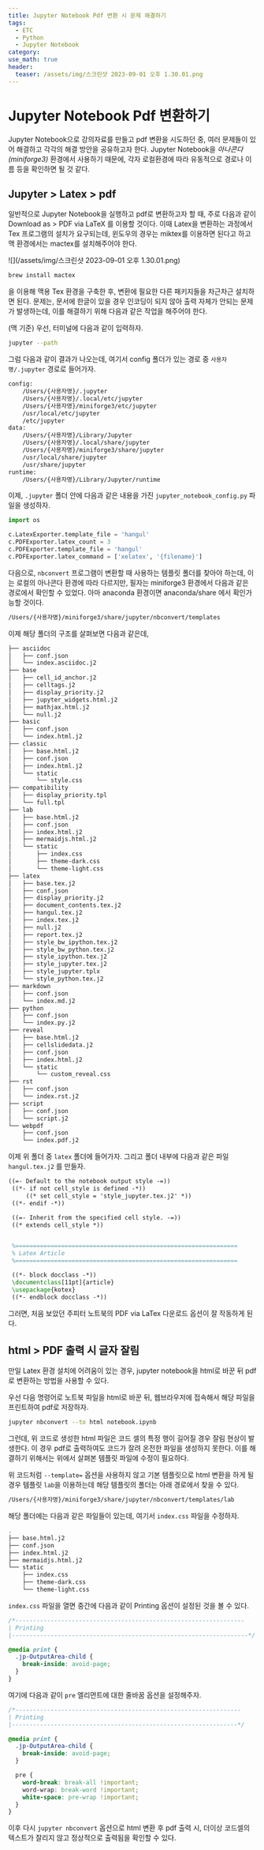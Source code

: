 ```yaml
---
title: Jupyter Notebook Pdf 변환 시 문제 해결하기
tags:
  - ETC
  - Python
  - Jupyter Notebook
category: 
use_math: true
header: 
  teaser: /assets/img/스크린샷 2023-09-01 오후 1.30.01.png
---
```


# Jupyter Notebook Pdf 변환하기

Jupyter Notebook으로 강의자료를 만들고 pdf 변환을 시도하던 중, 여러 문제들이 있어 해결하고 각각의 해결 방안을 공유하고자 한다. Jupyter Notebook을 *아나콘다(miniforge3)* 환경에서 사용하기 때문에, 각자 로컬환경에 따라 유동적으로 경로나 이름 등을 확인하면 될 것 같다.

## Jupyter > Latex > pdf

일반적으로 Jupyter Notebook을 실행하고 pdf로 변환하고자 할 때, 주로 다음과 같이 Download as > PDF via LaTeX 를 이용할 것이다. 이때 Latex을 변환하는 과정에서 Tex 프로그램의 설치가 요구되는데, 윈도우의 경우는 miktex를 이용하면 된다고 하고 맥 환경에서는 mactex를 설치해주어야 한다.

![](/assets/img/스크린샷 2023-09-01 오후 1.30.01.png)

```zsh
brew install mactex
```

을 이용해 맥용 Tex 환경을 구축한 후, 변환에 필요한 다른 패키지들을 차근차근 설치하면 된다. 문제는, 문서에 한글이 있을 경우 인코딩이 되지 않아 출력 자체가 안되는 문제가 발생하는데, 이를 해결하기 위해 다음과 같은 작업을 해주어야 한다.

(맥 기준)
우선, 터미널에 다음과 같이 입력하자.

```zsh
jupyter --path
```

그럼 다음과 같이 결과가 나오는데, 여기서 config 폴더가 있는 경로 중 `사용자명/.jupyter` 경로로 들어가자.

```zsh
config:
    /Users/{사용자명}/.jupyter
    /Users/{사용자명}/.local/etc/jupyter
    /Users/{사용자명}/miniforge3/etc/jupyter
    /usr/local/etc/jupyter
    /etc/jupyter
data:
    /Users/{사용자명}/Library/Jupyter
    /Users/{사용자명}/.local/share/jupyter
    /Users/{사용자명}/miniforge3/share/jupyter
    /usr/local/share/jupyter
    /usr/share/jupyter
runtime:
    /Users/{사용자명}/Library/Jupyter/runtime

```

이제, `.jupyter` 폴더 안에 다음과 같은 내용을 가진 `jupyter_notebook_config.py` 파일을 생성하자.

```python
import os

c.LatexExporter.template_file = 'hangul'
c.PDFExporter.latex_count = 3
c.PDFExporter.template_file = 'hangul'
c.PDFExporter.latex_command = ['xelatex', '{filename}']

```

다음으로, `nbconvert` 프로그램이 변환할 때 사용하는 템플릿 폴더를 찾아야 하는데, 이는 로컬의 아나콘다 환경에 따라 다르지만, 필자는 miniforge3 환경에서 다음과 같은 경로에서 확인할 수 있었다. 아마 anaconda 환경이면 anaconda/share 에서 확인가능할 것이다.

```zsh
/Users/{사용자명}/miniforge3/share/jupyter/nbconvert/templates

```

이제 해당 폴더의 구조를 살펴보면 다음과 같은데,

```zsh
├── asciidoc
│   ├── conf.json
│   └── index.asciidoc.j2
├── base
│   ├── cell_id_anchor.j2
│   ├── celltags.j2
│   ├── display_priority.j2
│   ├── jupyter_widgets.html.j2
│   ├── mathjax.html.j2
│   └── null.j2
├── basic
│   ├── conf.json
│   └── index.html.j2
├── classic
│   ├── base.html.j2
│   ├── conf.json
│   ├── index.html.j2
│   └── static
│       └── style.css
├── compatibility
│   ├── display_priority.tpl
│   └── full.tpl
├── lab
│   ├── base.html.j2
│   ├── conf.json
│   ├── index.html.j2
│   ├── mermaidjs.html.j2
│   └── static
│       ├── index.css
│       ├── theme-dark.css
│       └── theme-light.css
├── latex
│   ├── base.tex.j2
│   ├── conf.json
│   ├── display_priority.j2
│   ├── document_contents.tex.j2
│   ├── hangul.tex.j2
│   ├── index.tex.j2
│   ├── null.j2
│   ├── report.tex.j2
│   ├── style_bw_ipython.tex.j2
│   ├── style_bw_python.tex.j2
│   ├── style_ipython.tex.j2
│   ├── style_jupyter.tex.j2
│   ├── style_jupyter.tplx
│   └── style_python.tex.j2
├── markdown
│   ├── conf.json
│   └── index.md.j2
├── python
│   ├── conf.json
│   └── index.py.j2
├── reveal
│   ├── base.html.j2
│   ├── cellslidedata.j2
│   ├── conf.json
│   ├── index.html.j2
│   └── static
│       └── custom_reveal.css
├── rst
│   ├── conf.json
│   └── index.rst.j2
├── script
│   ├── conf.json
│   └── script.j2
└── webpdf
    ├── conf.json
    └── index.pdf.j2

```

이제 위 폴더 중 `latex` 폴더에 들어가자. 그리고 폴더 내부에 다음과 같은 파일 `hangul.tex.j2` 를 만들자.

```tex
((=- Default to the notebook output style -=))
 ((*- if not cell_style is defined -*))
     ((* set cell_style = 'style_jupyter.tex.j2' *))
 ((*- endif -*))

 ((=- Inherit from the specified cell style. -=))
 ((* extends cell_style *))


 %===============================================================
 % Latex Article
 %===============================================================

 ((*- block docclass -*))
 \documentclass[11pt]{article}
 \usepackage{kotex}
 ((*- endblock docclass -*))

```

그러면, 처음 보았던 주피터 노트북의 PDF via LaTex 다운로드 옵션이 잘 작동하게 된다.


## html > PDF 출력 시 글자 잘림

만일 Latex 환경 설치에 어려움이 있는 경우, jupyter notebook을 html로 바꾼 뒤 pdf로 변환하는 방법을 사용할 수 있다.

우선 다음 명령어로 노트북 파일을 html로 바꾼 뒤, 웹브라우저에 접속해서 해당 파일을 프린트하여 pdf로 저장하자.

```zsh
jupyter nbconvert --to html notebook.ipynb

```

그런데, 위 코드로 생성한 html 파일은 코드 셀의 특정 행이 길어질 경우 잘림 현상이 발생한다. 이 경우 pdf로 출력하여도 코드가 잘려 온전한 파일을 생성하지 못한다. 이를 해결하기 위해서는 위에서 살펴본 템플릿 파일에 수정이 필요하다.

위 코드처럼 `--template=` 옵션을 사용하지 않고 기본 템플릿으로 html 변환을 하게 될 경우 템플릿 `lab`을 이용하는데 해당 템플릿의 폴더는 아래 경로에서 찾을 수 있다.

```zsh
/Users/{사용자명}/miniforge3/share/jupyter/nbconvert/templates/lab

```

해당 폴더에는 다음과 같은 파일들이 있는데, 여기서 `index.css` 파일을 수정하자.

```zsh
.
├── base.html.j2
├── conf.json
├── index.html.j2
├── mermaidjs.html.j2
└── static
    ├── index.css
    ├── theme-dark.css
    └── theme-light.css

```

`index.css` 파일을 열면 중간에 다음과 같이 Printing 옵션이 설정된 것을 볼 수 있다.

```css
/*-----------------------------------------------------------------
| Printing
|-------------------------------------------------------------------*/

@media print {
  .jp-OutputArea-child {
    break-inside: avoid-page;
  }
}

```

여기에 다음과 같이 `pre` 엘리먼트에 대한 줄바꿈 옵션을 설정해주자.

```css
/*----------------------------------------------------------------
| Printing
|----------------------------------------------------------------*/

@media print {
  .jp-OutputArea-child {
    break-inside: avoid-page;
  }

  pre {
    word-break: break-all !important;
    word-wrap: break-word !important;
    white-space: pre-wrap !important;
  }
}

```

이후 다시 `jupyter nbconvert` 옵션으로 html 변환 후 pdf 출력 시, 더이상 코드셀의 텍스트가 잘리지 않고 정상적으로 출력됨을 확인할 수 있다.

